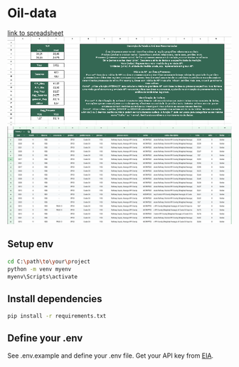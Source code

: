 # Oil-data
[link to spreadsheet](https://docs.google.com/spreadsheets/d/1HsxwfeZA4Dh_K_0slyt0xda-1rKfyTE3jxomgv39tUw/edit?usp=sharing)
![alt text](sheet1.png)
![alt text](sheet2.png)

## Setup env
```sh
cd C:\path\to\your\project
python -m venv myenv
myenv\Scripts\activate 
```
## Install dependencies
```sh
pip install -r requirements.txt
```

## Define your .env

See .env.example and define your .env file.
Get your API key from [EIA](https://www.eia.gov/opendata/).
